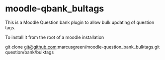 # moodle-qbank_bultags
This is a Moodle Question bank plugin to allow bulk updating of question tags.

To install it from the root of a moodle installation

git clone git@github.com:marcusgreen/moodle-question_bank_bulktags.git question/bank/bulktags

